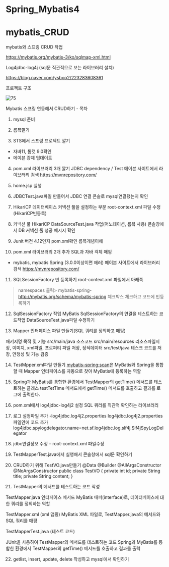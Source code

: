 # Spring_Mybatis4

# mybatis_CRUD


mybatis와 스프링 CRUD 작업


https://mybatis.org/mybatis-3/ko/sqlmap-xml.html

Log4jdbc-log4j (sql문 직관적으로 보는 라이브러리 설치)

https://blog.naver.com/ysboo2/223283608361



프로젝트 구조

![75](https://github.com/dino-21/Spring_Mybatis4/assets/80396471/5da356dc-b350-4a5f-a033-6cddf55da7c2)




Mybatis 스프링 연동해서 CRUD하기  - 목차


1. mysql 준비

2. 롬복깔기

3. STS에서 스프링 프로젝트 깔기
- 자바11, 톰캣 9.0확인
- 메이븐 강제 업데이트 

4. pom.xml  라이브러리 3개 깔기 
  JDBC  dependency / Test 
 메이븐 사이트에서 라이브러리 검색
 https://mvnrepository.com/

5. home.jsp  실행

6. JDBCTest.java파일 만들어서 JDBC 연결 
콘솔로 mysql연결됐는지 확인

7. HikariCP 데이터베이스 커넥션 풀을 설정하는 부분
   root-context.xml 파일 수정  (HikariCP빈등록)

8. 커넥션 풀 HikariCP
  DataSourceTest.java 작업(어노테이션, 롬복 사용)
  콘솔창에서 DB 커넥션 풀 성공 메시지 확인

9. Junit 버전 4.12인지 pom.xml확인
   롬복개념이해

10. pom.xml 라이브러리 2개 추가 
    SQL과 자바 객체 매핑 
   - mybatis, mybatis Spring (3.0.0이상이면 에러)
   메이븐 사이트에서 라이브러리 검색
   https://mvnrepository.com/

11. SQLSessionFactory 빈 등록하기
root-context.xml 파일에서 아래쪽
> namespaces 클릭> mybatis-spring-http://mybatis.org/schema/mybatis-spring
체크박스 체크하고 코드에 빈등록하기

12. SqlSessionFactory 작업
MyBatis SqlSessionFactory의 연결을 테스트하는 코드작업
DataSourceTest.java파일 수정하기


13. Mapper 인터페이스 파일 만들기(SQL 쿼리를 정의하고 매핑)

패키지명                     목적 및 기능
src/main/java                소스코드
src/main/resources           리소스파일저장, 이미지, xml파일, 프로퍼티 파일 저장, 정적데이터
src/test/java                테스크 코드를 저장, 안정성 및 기능 검증



14. TestMpper.xml파일 만들기
<mybatis-spring:scan>은 MyBatis와 Spring을 통합할 때 Mapper 인터페이스를 자동으로 찾아 MyBatis에 등록하는 역할

15. Spring과 MyBatis를 통합한 환경에서 TestMapper의 getTime() 메서드를 테스트하는 클래스
testTetTime 메서드에서 getTime() 메서드를 호출하고 결과를 로그에 출력한다.

16. pom.xml에서 log4jdbc-log4j2 설정 
   SQL 쿼리를 직관적 확인하는 라이브러리

17. 로그 설정파일 추가 -log4jdbc.log4j2.properties
log4jdbc.log4j2.properties 파일안에 코드 추가
log4jdbc.spylogdelegator.name=net.sf.log4jdbc.log.slf4j.Slf4jSpyLogDelegator


18. jdbc연결정보 수정 – root-context.xml 파일수정
  <bean id="hikariConfig" class="com.zaxxer.hikari.HikariConfig">
         <property name="driverClassName" value="net.sf.log4jdbc.sql.jdbcapi.DriverSpy" />
         <property name="jdbcUrl" value="jdbc:log4jdbc:mysql://localhost:3306/bbs" />
         <property name="username" value="root"/>
         <property name="password" value="1234"/>
     </bean>		
     

19. TestMapperTest.java에서 실행해서 콘솔창에서 sql문 확인하기

20.  CRUD하기 위해 TestVO.java만들기
@Data
@Builder
@AllArgsConstructor
@NoArgsConstructor
public class TestVO {
  private int id;
  private String title;
  private String content;
}

21. TestMapper의 메서드를 테스트하는 코드 작성

TestMapper.java 인터페이스 메서드
MyBatis 매퍼(interface)로, 데이터베이스에 대한 쿼리를 정의하는 역할

TestMapper.xml (xml 맵핑)
MyBatis XML 파일로, TestMapper.java의 메서드와 SQL 쿼리를 매핑

TestMapperTest.java (테스트 코드) 

JUnit을 사용하여 TestMapper의 메서드를 테스트하는 코드
Spring과 MyBatis를 통합한 환경에서 TestMapper의 getTime() 메서드를 호출하고 결과를 출력

22. getlist, insert, update, delete 작성하고 mysql에서 확인하기 


